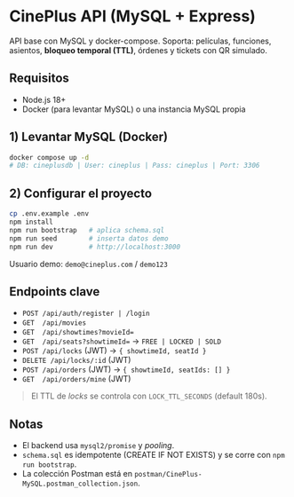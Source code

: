 # CinePlus API (MySQL + Express)

API base con MySQL y docker-compose. Soporta: películas, funciones, asientos, **bloqueo temporal (TTL)**, órdenes y tickets con QR simulado.

## Requisitos
- Node.js 18+
- Docker (para levantar MySQL) o una instancia MySQL propia

## 1) Levantar MySQL (Docker)
```bash
docker compose up -d
# DB: cineplusdb | User: cineplus | Pass: cineplus | Port: 3306
```

## 2) Configurar el proyecto
```bash
cp .env.example .env
npm install
npm run bootstrap   # aplica schema.sql
npm run seed        # inserta datos demo
npm run dev         # http://localhost:3000
```
Usuario demo: `demo@cineplus.com` / `demo123`

## Endpoints clave
- `POST /api/auth/register | /login`
- `GET  /api/movies`
- `GET  /api/showtimes?movieId=`
- `GET  /api/seats?showtimeId=`  → `FREE | LOCKED | SOLD`
- `POST /api/locks` (JWT)        → `{ showtimeId, seatId }`
- `DELETE /api/locks/:id` (JWT)
- `POST /api/orders` (JWT)       → `{ showtimeId, seatIds: [] }`
- `GET  /api/orders/mine` (JWT)

> El TTL de *locks* se controla con `LOCK_TTL_SECONDS` (default 180s).

## Notas
- El backend usa `mysql2/promise` y *pooling*.
- `schema.sql` es idempotente (CREATE IF NOT EXISTS) y se corre con `npm run bootstrap`.
- La colección Postman está en `postman/CinePlus-MySQL.postman_collection.json`.
